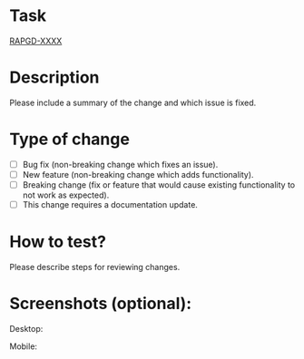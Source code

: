 # Task

[RAPGD-XXXX](https://jira.nike.com/browse/RAPGD-XXXX)

# Description

Please include a summary of the change and which issue is fixed.

# Type of change

- [ ] Bug fix (non-breaking change which fixes an issue).
- [ ] New feature (non-breaking change which adds functionality).
- [ ] Breaking change (fix or feature that would cause existing functionality to not work as expected).
- [ ] This change requires a documentation update.

# How to test?

Please describe steps for reviewing changes.

# Screenshots (optional):

Desktop:

Mobile:
